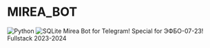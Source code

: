 # MIREA_BOT

![Python](https://img.shields.io/badge/Python-3.12-blue?style=for-the-badge&logo=python)
![SQLite](https://img.shields.io/badge/sqlite-gray?style=for-the-badge&logo=sqlite)
Mirea Bot for Telegram! Special for ЭФБО-07-23! Fullstack 2023-2024
